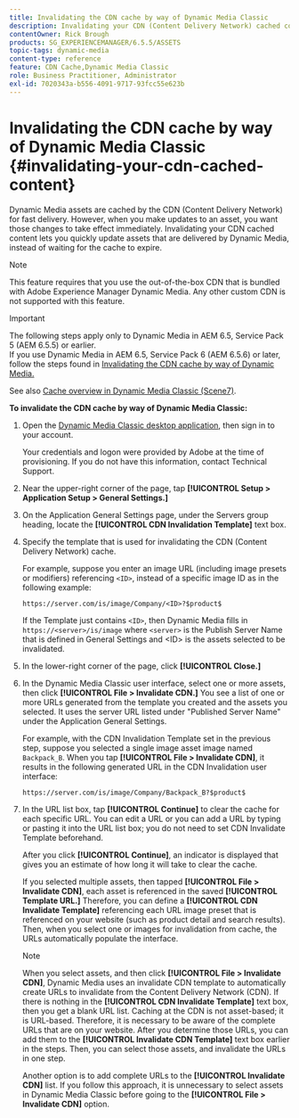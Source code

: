 ```yaml
---
title: Invalidating the CDN cache by way of Dynamic Media Classic
description: Invalidating your CDN (Content Delivery Network) cached content lets you quickly update assets that are delivered by Dynamic Media Classic, instead of waiting for the cache to expire.
contentOwner: Rick Brough
products: SG_EXPERIENCEMANAGER/6.5.5/ASSETS
topic-tags: dynamic-media
content-type: reference
feature: CDN Cache,Dynamic Media Classic
role: Business Practitioner, Administrator
exl-id: 7020343a-b556-4091-9717-93fcc55e623b
---
```

# Invalidating the CDN cache by way of Dynamic Media Classic {#invalidating-your-cdn-cached-content}

Dynamic Media assets are cached by the CDN (Content Delivery Network) for fast delivery. However, when you make updates to an asset, you want those changes to take effect immediately. Invalidating your CDN cached content lets you quickly update assets that are delivered by Dynamic Media, instead of waiting for the cache to expire.

>[!NOTE]
>
>This feature requires that you use the out-of-the-box CDN that is bundled with Adobe Experience Manager Dynamic Media. Any other custom CDN is not supported with this feature.

>[!IMPORTANT]
>
>The following steps apply only to Dynamic Media in AEM 6.5, Service Pack 5 (AEM 6.5.5) or earlier.<br>If you use Dynamic Media in AEM 6.5, Service Pack 6 (AEM 6.5.6) or later, follow the steps found in [Invalidating the CDN cache by way of Dynamic Media.](/help/assets/invalidate-cdn-cache-dynamic-media.md)

See also [Cache overview in Dynamic Media Classic (Scene7)](https://helpx.adobe.com/experience-manager/scene7/kb/base/caching-questions/scene7-caching-overview.html).

**To invalidate the CDN cache by way of Dynamic Media Classic:**

1. Open the [Dynamic Media Classic desktop application](https://experienceleague.adobe.com/docs/dynamic-media-classic/using/intro/dynamic-media-classic-desktop-app.html?lang=en#system-requirements-dmc-app), then sign in to your account.

      Your credentials and logon were provided by Adobe at the time of provisioning. If you do not have this information, contact Technical Support.

1. Near the upper-right corner of the page, tap **[!UICONTROL Setup > Application Setup > General Settings.]**
1. On the Application General Settings page, under the Servers group heading, locate the **[!UICONTROL CDN Invalidation Template]** text box.

1. Specify the template that is used for invalidating the CDN (Content Delivery Network) cache.

   For example, suppose you enter an image URL (including image presets or modifiers) referencing `<ID>`, instead of a specific image ID as in the following example:

   `https://server.com/is/image/Company/<ID>?$product$`

   If the Template just contains `<ID>`, then Dynamic Media fills in `https://<server>/is/image` where `<server>` is the Publish Server Name that is defined in General Settings and &lt;ID&gt; is the assets selected to be invalidated.

1. In the lower-right corner of the page, click **[!UICONTROL Close.]**
1. In the Dynamic Media Classic user interface, select one or more assets, then click **[!UICONTROL File > Invalidate CDN.]** You see a list of one or more URLs generated from the template you created and the assets you selected. It uses the server URL listed under "Published Server Name" under the Application General Settings.

   For example, with the CDN Invalidation Template set in the previous step, suppose you selected a single image asset image named `Backpack_B`. When you tap **[!UICONTROL File > Invalidate CDN]**, it results in the following generated URL in the CDN Invalidation user interface:

   `https://server.com/is/image/Company/Backpack_B?$product$`

1. In the URL list box, tap **[!UICONTROL Continue]** to clear the cache for each specific URL. You can edit a URL or you can add a URL by typing or pasting it into the URL list box; you do not need to set CDN Invalidate Template beforehand.

   After you click **[!UICONTROL Continue]**, an indicator is displayed that gives you an estimate of how long it will take to clear the cache.

   If you selected multiple assets, then tapped **[!UICONTROL File > Invalidate CDN]**, each asset is referenced in the saved **[!UICONTROL Template URL.]** Therefore, you can define a **[!UICONTROL CDN Invalidate Template]** referencing each URL image preset that is referenced on your website (such as product detail and search results). Then, when you select one or images for invalidation from cache, the URLs automatically populate the interface.

   >[!NOTE]
   >
   >When you select assets, and then click **[!UICONTROL File > Invalidate CDN]**, Dynamic Media uses an invalidate CDN template to automatically create URLs to invalidate from the Content Delivery Network (CDN). If there is nothing in the **[!UICONTROL CDN Invalidate Template]** text box, then you get a blank URL list. Caching at the CDN is not asset-based; it is URL-based. Therefore, it is necessary to be aware of the complete URLs that are on your website. After you determine those URLs, you can add them to the **[!UICONTROL Invalidate CDN Template]** text box earlier in the steps. Then, you can select those assets, and invalidate the URLs in one step.
   >
   >Another option is to add complete URLs to the **[!UICONTROL Invalidate CDN]** list. If you follow this approach, it is unnecessary to select assets in Dynamic Media Classic before going to the **[!UICONTROL File > Invalidate CDN]** option.
